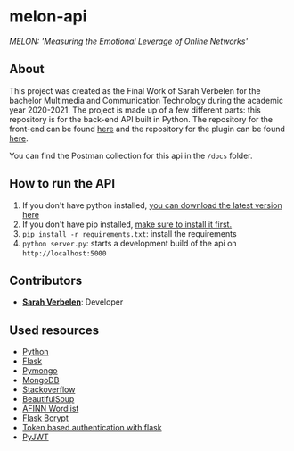 # melon-api
*MELON: 'Measuring the Emotional Leverage of Online Networks'*
## About
This project was created as the Final Work of Sarah Verbelen for the bachelor Multimedia and Communication Technology during the academic year 2020-2021. The project is made up of a few different parts: this repository is for the back-end API built in Python. The repository for the front-end can be found [here](https://github.com/sarahverbelen/melon) and the repository for the plugin can be found [here](https://github.com/sarahverbelen/melon-plugin).

You can find the Postman collection for this api in the `/docs` folder.

## How to run the API
1. If you don't have python installed, [you can download the latest version here](https://www.python.org/downloads/)
1. If you don't have pip installed, [make sure to install it first.](https://pip.pypa.io/en/stable/installing/)
1. `pip install -r requirements.txt`: install the requirements 
2. `python server.py`: starts a development build of the api on `http://localhost:5000`


## Contributors
* [**Sarah Verbelen**](sarah.verbelen@student.ehb.be): Developer 

## Used resources
* [Python](https://www.python.org/)
* [Flask](https://flask.palletsprojects.com/en/1.1.x/)
* [Pymongo](https://pymongo.readthedocs.io/en/stable/)
* [MongoDB](https://www.mongodb.com/)
* [Stackoverflow](https://stackoverflow.com/)
* [BeautifulSoup](https://www.crummy.com/software/BeautifulSoup/bs4/doc/#)
* [AFINN Wordlist](https://finnaarupnielsen.wordpress.com/2011/03/16/afinn-a-new-word-list-for-sentiment-analysis/)
* [Flask Bcrypt](https://flask-bcrypt.readthedocs.io/en/0.7.1/)
* [Token based authentication with flask](https://realpython.com/token-based-authentication-with-flask/)
* [PyJWT](https://pyjwt.readthedocs.io/en/latest/)